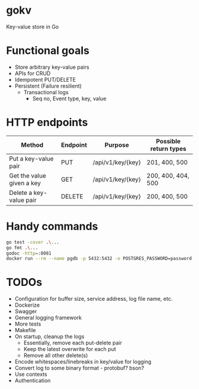 # gokv
Key-value store in Go


# Functional goals

- Store arbitrary key-value pairs
- APIs for CRUD
- Idempotent PUT/DELETE
- Persistent (Failure resilient)
    - Transactional logs 
        - Seq no, Event type, key, value

# HTTP endpoints

Method|Endpoint|Purpose|Possible return types
--|--|--|--
Put a key-value pair|PUT|/api/v1/key/{key}|201, 400, 500
Get the value given a key|GET|/api/v1/key/{key}|200, 400, 404, 500
Delete a key-value pair|DELETE|/api/v1/key/{key}|200, 400, 500

# Handy commands

```sh
go test -cover .\...
go fmt .\...
godoc -http=:8081
docker run --rm --name pgdb -p 5432:5432 -e POSTGRES_PASSWORD=password -d postgres
```

# TODOs
- Configuration for buffer size, service address, log file name, etc.
- Dockerize
- Swagger
- General logging framework
- More tests
- Makefile
- On startup, cleanup the logs
    - Essentially, remove each put-delete pair
    - Keep the latest overwrite for each put
    - Remove all other delete(s)
- Encode whitespaces/linebreaks in key/value for logging
- Convert log to some binary format - protobuf? bson?
- Use contexts
- Authentication